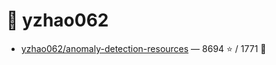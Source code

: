 # 👤 yzhao062

- [yzhao062/anomaly-detection-resources](https://github.com/yzhao062/anomaly-detection-resources) — 8694 ⭐️ / 1771 🍴
